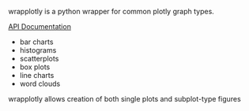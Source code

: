 wrapplotly is a python wrapper for common plotly graph types.

[API Documentation](https://www.jill.codes/wrapplotly)

- bar charts
- histograms
- scatterplots
- box plots
- line charts
- word clouds

wrapplotly allows creation of both single plots and subplot-type figures